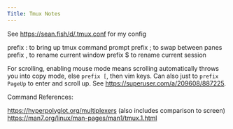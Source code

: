 ```yaml
---
Title: Tmux Notes
---
```


See <https://sean.fish/d/.tmux.conf> for my config

prefix : to bring up tmux command prompt
prefix ; to swap between panes
prefix , to rename current window
prefix $ to rename current session

For scrolling, enabling mouse mode means scrolling automatically throws you into copy mode, else `prefix [`, then vim keys. Can also just to `prefix PageUp` to enter and scroll up. See <https://superuser.com/a/209608/887225>.

Command References:

<https://hyperpolyglot.org/multiplexers> (also includes comparison to screen)
<https://man7.org/linux/man-pages/man1/tmux.1.html>

